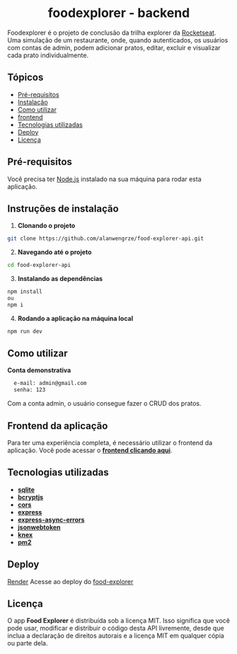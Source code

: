 <h1 align="center"> foodexplorer - backend</h1>

Foodexplorer é o projeto de conclusão da trilha explorer da [Rocketseat](https://www.rocketseat.com.br/). Uma simulação de um restaurante, onde, quando autenticados, os usuários com contas de admin, podem adicionar pratos, editar, excluir e visualizar cada prato individualmente.

## Tópicos
  - [Pré-requisitos](#pré-requisitos)
  - [Instalação](#instruções-de-instalação)
  - [Como utilizar](#como-utilizar)
  - [frontend](#frontend-da-aplicação)
  - [Tecnologias utilizadas](#tecnologias-utilizadas)
  - [Deploy](#deploy)
  - [Licença](#licença)
## Pré-requisitos
Você precisa ter [Node.js](https://nodejs.org) instalado na sua máquina para rodar esta aplicação.

## Instruções de instalação

1. **Clonando o projeto**
```bash
git clone https://github.com/alanwengrze/food-explorer-api.git
```
2. **Navegando até o projeto**

```bash
cd food-explorer-api
```
3. **Instalando as dependências**
```bash
npm install
ou
npm i
```
4. **Rodando a aplicação na máquina local**
```bash
npm run dev
```
## Como utilizar
**Conta demonstrativa**
```bash
  e-mail: admin@gmail.com
  senha: 123
```
Com a conta admin, o usuário consegue fazer o CRUD dos pratos.

## Frontend da aplicação
Para ter uma experiência completa, é necessário utilizar o frontend da aplicação. Você pode acessar o [**frontend clicando aqui**](https://github.com/alanwengrze/food-explorer-frontend).

## Tecnologias utilizadas
- [**sqlite**](https://www.sqlite.org/index.html)
- [**bcryptjs**](https://www.npmjs.com/package/bcrypt/)
- [**cors**](https://www.npmjs.com/package/cors)
- [**express**](https://www.npmjs.com/package/express)
- [**express-async-errors**](https://www.npmjs.com/package/express-async-errors)
- [**jsonwebtoken**](https://www.npmjs.com/package/jsonwebtoken)
- [**knex**](https://www.npmjs.com/package/knex)
- [**pm2**](https://www.npmjs.com/package/pm2)

## Deploy
[Render](https://render.com/)
Acesse ao deploy do [food-explorer](https://alnfoodexplorer.netlify.app/)

## Licença

O app **Food Explorer** é distribuída sob a licença MIT. Isso significa que você pode usar, modificar e distribuir o código desta API livremente, desde que inclua a declaração de direitos autorais e a licença MIT em qualquer cópia ou parte dela.